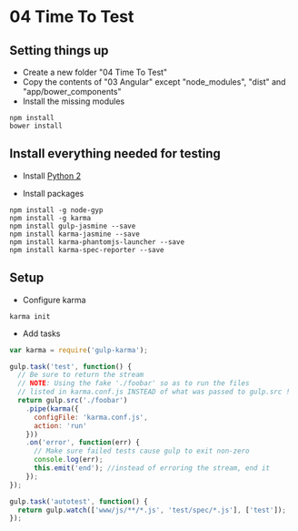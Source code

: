 # 04 Time To Test

## Setting things up

- Create a new folder "04 Time To Test"
- Copy the contents of "03 Angular" except "node_modules", "dist" and "app/bower_components"
- Install the missing modules
```shell
npm install
bower install
```

## Install everything needed for testing

- Install [Python 2](http://www.python.org/getit/windows/) 

- Install packages

```shell
npm install -g node-gyp
npm install -g karma
npm install gulp-jasmine --save
npm install karma-jasmine --save
npm install karma-phantomjs-launcher --save
npm install karma-spec-reporter --save
```

## Setup

- Configure karma
```shell
karma init
```

- Add tasks

```javascript
var karma = require('gulp-karma');

gulp.task('test', function() {
  // Be sure to return the stream
  // NOTE: Using the fake './foobar' so as to run the files
  // listed in karma.conf.js INSTEAD of what was passed to gulp.src !
  return gulp.src('./foobar')
    .pipe(karma({
      configFile: 'karma.conf.js',
      action: 'run'
    }))
    .on('error', function(err) {
      // Make sure failed tests cause gulp to exit non-zero
      console.log(err);
      this.emit('end'); //instead of erroring the stream, end it
    });
});

gulp.task('autotest', function() {
  return gulp.watch(['www/js/**/*.js', 'test/spec/*.js'], ['test']);
});
```